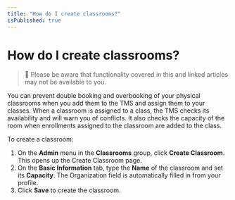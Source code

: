 ```yaml
---
title: "How do I create classrooms?"
isPublished: true
---
```


# How do I create classrooms?

> :small_blue_diamond: Please be aware that functionality covered in this and linked articles may not be available to you.

You can prevent double booking and overbooking of your physical classrooms when you add them to the TMS and assign them to your classes. When a classroom is assigned to a class, the TMS checks its availability and will warn you of conflicts. It also checks the capacity of the room when enrollments assigned to the classroom are added to the class.


To create a classroom:
1.  On the **Admin** menu in the **Classrooms** group, click **Create Classroom**. This opens up the Create Classroom page. 
1. On the **Basic Information** tab, type the **Name** of the classroom and set its **Capacity**. The Organization field is automatically filled in from your profile. 
1. Click **Save** to create the classroom.
